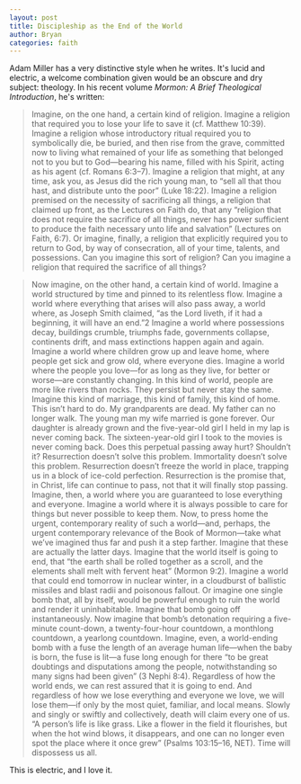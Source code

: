 ```yaml
---
layout: post
title: Discipleship as the End of the World
author: Bryan
categories: faith
---
```

Adam Miller has a very distinctive style when he writes. It's lucid and electric, a welcome combination given would be an obscure and dry subject: theology. In his recent volume _Mormon: A Brief Theological Introduction_, he's written:

> Imagine, on the one hand, a certain kind of religion. Imagine a religion that required you to lose your life to save it (cf. Matthew 10:39). Imagine a religion whose introductory ritual required you to symbolically die, be buried, and then rise from the grave, committed now to living what remained of your life as something that belonged not to you but to God—bearing his name, filled with his Spirit, acting as his agent (cf. Romans 6:3–7). Imagine a religion that might, at any time, ask you, as Jesus did the rich young man, to “sell all that thou hast, and distribute unto the poor” (Luke 18:22). Imagine a religion premised on the necessity of sacrificing all things, a religion that claimed up front, as the Lectures on Faith do, that any “religion that does not require the sacrifice of all things, never has power sufficient to produce the faith necessary unto life and salvation” (Lectures on Faith, 6:7). Or imagine, finally, a religion that explicitly required you to return to God, by way of consecration, all of your time, talents, and possessions. Can you imagine this sort of religion? Can you imagine a religion that required the sacrifice of all things?

> Now imagine, on the other hand, a certain kind of world. Imagine a world structured by time and pinned to its relentless flow. Imagine a world where everything that arises will also pass away, a world where, as Joseph Smith claimed, “as the Lord liveth, if it had a beginning, it will have an end.”2 Imagine a world where possessions decay, buildings crumble, triumphs fade, governments collapse, continents drift, and mass extinctions happen again and again. Imagine a world where children grow up and leave home, where people get sick and grow old, where everyone dies. Imagine a world where the people you love—for as long as they live, for better or worse—are constantly changing. In this kind of world, people are more like rivers than rocks. They persist but never stay the same. Imagine this kind of marriage, this kind of family, this kind of home. This isn’t hard to do. My grandparents are dead. My father can no longer walk. The young man my wife married is gone forever. Our daughter is already grown and the five-year-old girl I held in my lap is never coming back. The sixteen-year-old girl I took to the movies is never coming back. Does this perpetual passing away hurt? Shouldn’t it? Resurrection doesn’t solve this problem. Immortality doesn’t solve this problem. Resurrection doesn’t freeze the world in place, trapping us in a block of ice-cold perfection. Resurrection is the promise that, in Christ, life can continue to pass, not that it will finally stop passing. Imagine, then, a world where you are guaranteed to lose everything and everyone. Imagine a world where it is always possible to care for things but never possible to keep them. Now, to press home the urgent, contemporary reality of such a world—and, perhaps, the urgent contemporary relevance of the Book of Mormon—take what we’ve imagined thus far and push it a step farther. Imagine that these are actually the latter days. Imagine that the world itself is going to end, that “the earth shall be rolled together as a scroll, and the elements shall melt with fervent heat” (Mormon 9:2). Imagine a world that could end tomorrow in nuclear winter, in a cloudburst of ballistic missiles and blast radii and poisonous fallout. Or imagine one single bomb that, all by itself, would be powerful enough to ruin the world and render it uninhabitable. Imagine that bomb going off instantaneously. Now imagine that bomb’s detonation requiring a five-minute count-down, a twenty-four-hour countdown, a monthlong countdown, a yearlong countdown. Imagine, even, a world-ending bomb with a fuse the length of an average human life—when the baby is born, the fuse is lit—a fuse long enough for there “to be great doubtings and disputations among the people, notwithstanding so many signs had been given” (3 Nephi 8:4). Regardless of how the world ends, we can rest assured that it is going to end. And regardless of how we lose everything and everyone we love, we will lose them—if only by the most quiet, familiar, and local means. Slowly and singly or swiftly and collectively, death will claim every one of us. “A person’s life is like grass. Like a flower in the field it flourishes, but when the hot wind blows, it disappears, and one can no longer even spot the place where it once grew” (Psalms 103:15–16, NET). Time will dispossess us all.

This is electric, and I love it.